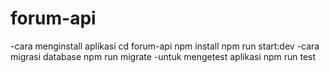 # forum-api
-cara menginstall aplikasi
cd forum-api
npm install
npm run start:dev
-cara migrasi database
npm run migrate
-untuk mengetest aplikasi
npm run test
